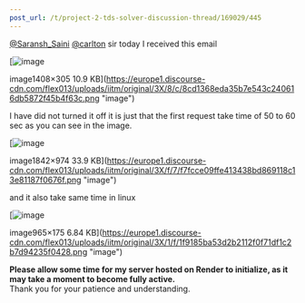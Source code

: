 ```yaml
---
post_url: /t/project-2-tds-solver-discussion-thread/169029/445
---
```

[@Saransh\_Saini](/u/saransh_saini) [@carlton](/u/carlton) sir today I received this email  

[![image](https://europe1.discourse-cdn.com/flex013/uploads/iitm/original/3X/8/c/8cd1368eda35b7e543c240616db5872f45b4f63c.png)

image1408×305 10.9 KB](https://europe1.discourse-cdn.com/flex013/uploads/iitm/original/3X/8/c/8cd1368eda35b7e543c240616db5872f45b4f63c.png "image")

  
I have did not turned it off it is just that the first request take time of 50 to 60 sec as you can see in the image.  

[![image](https://europe1.discourse-cdn.com/flex013/uploads/iitm/optimized/3X/f/7/f7fcce09ffe413438bd869118c13e81187f0676f_2_690x364.png)

image1842×974 33.9 KB](https://europe1.discourse-cdn.com/flex013/uploads/iitm/original/3X/f/7/f7fcce09ffe413438bd869118c13e81187f0676f.png "image")

  
and it also take same time in linux  

[![image](https://europe1.discourse-cdn.com/flex013/uploads/iitm/original/3X/1/f/1f9185ba53d2b2112f0f71df1c2b7d94235f0428.png)

image965×175 6.84 KB](https://europe1.discourse-cdn.com/flex013/uploads/iitm/original/3X/1/f/1f9185ba53d2b2112f0f71df1c2b7d94235f0428.png "image")

  
**Please allow some time for my server hosted on Render to initialize, as it may take a moment to become fully active.**  
Thank you for your patience and understanding.